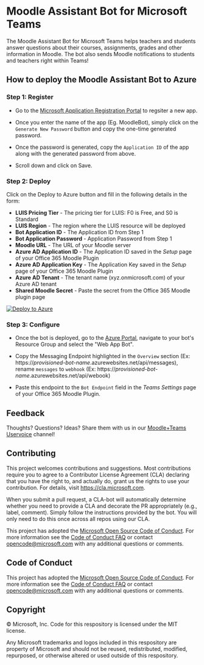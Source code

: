 
# Moodle Assistant Bot for Microsoft Teams

The Moodle Assistant Bot for Microsoft Teams helps teachers and students answer questions about their courses, assignments, grades and other information in Moodle. The bot also sends Moodle notifications to students and teachers right within Teams!

## How to deploy the Moodle Assistant Bot to Azure

### Step 1: Register

* Go to the [Microsoft Application Registration Portal](https://aka.ms/MoodleBotRegistration) to regsiter a new app.

* Once you enter the name of the app (Eg. MoodleBot), simply click on the `Generate New Password` button and copy the one-time generated password. 

* Once the password is generated, copy the `Application ID` of the app along with the generated password from above. 

* Scroll down and click on Save.

### Step 2: Deploy

Click on the Deploy to Azure button and fill in the following details in the form:

* **LUIS Pricing Tier** - The pricing tier for LUIS: F0 is Free, and S0 is Standard
* **LUIS Region** - The region where the LUIS resource will be deployed
* **Bot Application ID** - The Application ID from Step 1
* **Bot Application Password** - Application Password from Step 1
* **Moodle URL** - The URL of your Moodle server
* **Azure AD Application ID** - The Application ID saved in the *Setup* page of your Office 365 Moodle Plugin 
* **Azure AD Application Key** - The Application Key saved in the *Setup* page of your Office 365 Moodle Plugin
* **Azure AD Tenant** - The tenant name (xyz.onmicrosoft.com) of your Azure AD tenant
* **Shared Moodle Secret** - Paste the secret from the Office 365 Moodle plugin page

[![Deploy to Azure](http://azuredeploy.net/deploybutton.png)](https://aka.ms/DeployMoodleTeamsBot)

### Step 3: Configure

* Once the bot is deployed, go to the [Azure Portal](https://portal.azure.com), navigate to your bot's Resource Group and select the "Web App Bot".

* Copy the Messaging Endpoint highlighted in the `Overview` section (Ex: https://*provisioned-bot-name*.azurewebsites.net/api/messages), rename `messages` to `webhook` (Ex: https://*provisioned-bot-name*.azurewebsites.net/api/webook)

* Paste this endpoint to the `Bot Endpoint` field in the *Teams Settings* page of your Office 365 Moodle Plugin.
  
## Feedback

Thoughts? Questions? Ideas? Share them with us in our [Moodle+Teams Uservoice](https://microsoftteams.uservoice.com/forums/916759-moodle) channel!

## Contributing

This project welcomes contributions and suggestions.  Most contributions require you to agree to a
Contributor License Agreement (CLA) declaring that you have the right to, and actually do, grant us
the rights to use your contribution. For details, visit https://cla.microsoft.com.

When you submit a pull request, a CLA-bot will automatically determine whether you need to provide
a CLA and decorate the PR appropriately (e.g., label, comment). Simply follow the instructions
provided by the bot. You will only need to do this once across all repos using our CLA.

This project has adopted the [Microsoft Open Source Code of Conduct](https://opensource.microsoft.com/codeofconduct/).
For more information see the [Code of Conduct FAQ](https://opensource.microsoft.com/codeofconduct/faq/) or
contact [opencode@microsoft.com](mailto:opencode@microsoft.com) with any additional questions or comments.

## Code of Conduct

This project has adopted the [Microsoft Open Source Code of Conduct](https://opensource.microsoft.com/codeofconduct/). For more information see the [Code of Conduct FAQ](https://opensource.microsoft.com/codeofconduct/faq/) or contact [opencode@microsoft.com](mailto:opencode@microsoft.com) with any additional questions or comments.

## Copyright

&copy; Microsoft, Inc. Code for this respository is licensed under the MIT license.

Any Microsoft trademarks and logos included in this respository are property of Microsoft and should not be reused, redistributed, modified, repurposed, or otherwise altered or used outside of this respository.
